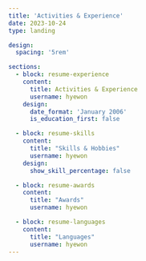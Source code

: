 ```yaml
---
title: 'Activities & Experience'
date: 2023-10-24
type: landing

design:
  spacing: '5rem'

sections:
  - block: resume-experience
    content:
      title: Activities & Experience
      username: hyewon
    design:
      date_format: 'January 2006'
      is_education_first: false

  - block: resume-skills
    content:
      title: "Skills & Hobbies"
      username: hyewon
    design:
      show_skill_percentage: false

  - block: resume-awards
    content:
      title: "Awards"
      username: hyewon

  - block: resume-languages
    content:
      title: "Languages"
      username: hyewon
---
```

